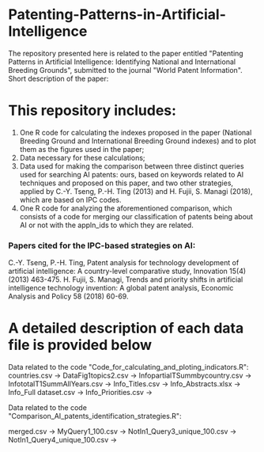 # Patenting-Patterns-in-Artificial-Intelligence

The repository presented here is related to the paper entitled "Patenting Patterns in Artificial Intelligence: 
Identifying National and International Breeding Grounds", submitted to the journal "World Patent Information". Short description of the paper:

# This repository includes:
1. One R code for calculating the indexes proposed in the paper (National Breeding Ground and International Breeding Ground indexes) and to plot them as the figures used in the paper;
2. Data necessary for these calculations;
3. Data used for making the comparison between three distinct queries used for searching AI patents: ours, based on keywords related to AI techniques and proposed on this paper,  and two other strategies, applied by C.-Y. Tseng, P.-H. Ting (2013) and H. Fujii, S. Managi (2018), which are based on IPC codes.
4. One R code for analyzing the aforementioned comparison, which consists of a code for merging our classification of patents being about AI or not with the appln_ids to which they are related.

### Papers cited for the IPC-based strategies on AI: 
C.-Y. Tseng, P.-H. Ting, Patent analysis for technology development of artificial intelligence: A country-level comparative study, Innovation 15(4) (2013) 463-475.
H. Fujii, S. Managi, Trends and priority shifts in artificial intelligence technology invention: A global patent analysis, Economic Analysis and Policy 58 (2018) 60-69.

# A detailed description of each data file is provided below

Data related to the code "Code_for_calculating_and_ploting_indicators.R":
countries.csv →
DataFig1topics2.csv →
InfopartialTSummbycountry.csv →
InfototalT1SummAllYears.csv →
Info_Titles.csv →
Info_Abstracts.xlsx →
Info_Full dataset.csv →
Info_Priorities.csv →

Data related to the code "Comparison_AI_patents_identification_strategies.R":

merged.csv → 
MyQuery1_100.csv → 
NotIn1_Query3_unique_100.csv →
NotIn1_Query4_unique_100.csv → 

